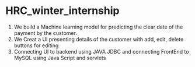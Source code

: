 # HRC_winter_internship

1) We build a Machine learning model for predicting the clear date of the payment by the customer. 
2) We Creat a UI presenting details of the customer with add, edit, delete buttons for editing 
3) Connecting UI to backend using JAVA JDBC and connecting FrontEnd to MySQL using Java Script and servlets
